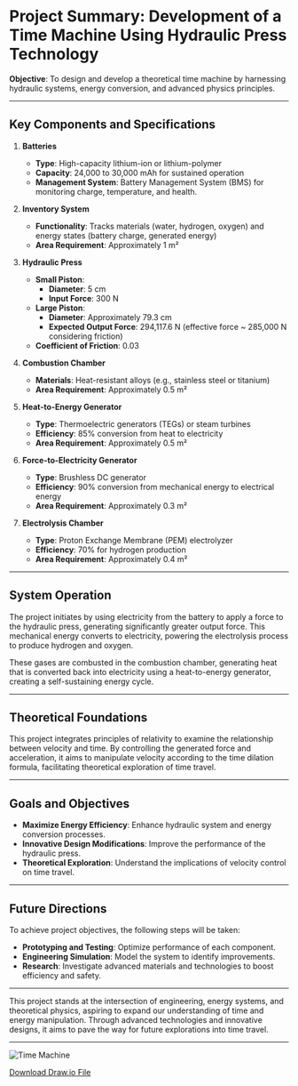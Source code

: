 # Project Summary: Development of a Time Machine Using Hydraulic Press Technology

**Objective**: To design and develop a theoretical time machine by harnessing hydraulic systems, energy conversion, and advanced physics principles.

---

## Key Components and Specifications

1. **Batteries**
   - **Type**: High-capacity lithium-ion or lithium-polymer
   - **Capacity**: 24,000 to 30,000 mAh for sustained operation
   - **Management System**: Battery Management System (BMS) for monitoring charge, temperature, and health.

2. **Inventory System**
   - **Functionality**: Tracks materials (water, hydrogen, oxygen) and energy states (battery charge, generated energy)
   - **Area Requirement**: Approximately 1 m²

3. **Hydraulic Press**
   - **Small Piston**:
     - **Diameter**: 5 cm
     - **Input Force**: 300 N
   - **Large Piston**:
     - **Diameter**: Approximately 79.3 cm
     - **Expected Output Force**: 294,117.6 N (effective force ~ 285,000 N considering friction)
   - **Coefficient of Friction**: 0.03

4. **Combustion Chamber**
   - **Materials**: Heat-resistant alloys (e.g., stainless steel or titanium)
   - **Area Requirement**: Approximately 0.5 m²

5. **Heat-to-Energy Generator**
   - **Type**: Thermoelectric generators (TEGs) or steam turbines
   - **Efficiency**: 85% conversion from heat to electricity
   - **Area Requirement**: Approximately 0.5 m²

6. **Force-to-Electricity Generator**
   - **Type**: Brushless DC generator
   - **Efficiency**: 90% conversion from mechanical energy to electrical energy
   - **Area Requirement**: Approximately 0.3 m²

7. **Electrolysis Chamber**
   - **Type**: Proton Exchange Membrane (PEM) electrolyzer
   - **Efficiency**: 70% for hydrogen production
   - **Area Requirement**: Approximately 0.4 m²

---

## System Operation

The project initiates by using electricity from the battery to apply a force to the hydraulic press, generating significantly greater output force. This mechanical energy converts to electricity, powering the electrolysis process to produce hydrogen and oxygen. 

These gases are combusted in the combustion chamber, generating heat that is converted back into electricity using a heat-to-energy generator, creating a self-sustaining energy cycle.

---

## Theoretical Foundations

This project integrates principles of relativity to examine the relationship between velocity and time. By controlling the generated force and acceleration, it aims to manipulate velocity according to the time dilation formula, facilitating theoretical exploration of time travel.

---

## Goals and Objectives

- **Maximize Energy Efficiency**: Enhance hydraulic system and energy conversion processes.
- **Innovative Design Modifications**: Improve the performance of the hydraulic press.
- **Theoretical Exploration**: Understand the implications of velocity control on time travel.

---

## Future Directions

To achieve project objectives, the following steps will be taken:

- **Prototyping and Testing**: Optimize performance of each component.
- **Engineering Simulation**: Model the system to identify improvements.
- **Research**: Investigate advanced materials and technologies to boost efficiency and safety.

---

This project stands at the intersection of engineering, energy systems, and theoretical physics, aspiring to expand our understanding of time and energy manipulation. Through advanced technologies and innovative designs, it aims to pave the way for future explorations into time travel.

---
![Time Machine](https://anony45-everywhere.github.io/real-time-machine/time-machine.png)

[Download Draw.io File](https://anony45-everywhere.github.io/real-time-machine/time-machine.drawio)
